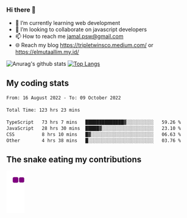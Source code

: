### Hi there 👋

<!--
**padepokanpenguin/padepokanpenguin** is a ✨ _special_ ✨ repository because its `README.md` (this file) appears on your GitHub profile.
-->

- 🌱 I’m currently learning  web development
- 👯 I’m looking to collaborate on javascript developers
- 📫 How to reach me jamal.psw@gmail.com
- 🌐 Reach my blog https://tripletwinsco.medium.com/ or https://elmutaallim.my.id/

![Anurag's github stats](https://github-readme-stats.vercel.app/api?username=padepokanpenguin&count_private=true&disable_animations=false&show_icons=true&theme=default)
[![Top Langs](https://github-readme-stats.vercel.app/api/top-langs/?username=padepokanpenguin&theme=default&layout=compact)](https://github.com/padepokanpenguin)

## My coding stats

<!--START_SECTION:waka-->

```text
From: 16 August 2022 - To: 09 October 2022

Total Time: 123 hrs 23 mins

TypeScript   73 hrs 7 mins   ██████████████▓░░░░░░░░░░   59.26 %
JavaScript   28 hrs 30 mins  █████▓░░░░░░░░░░░░░░░░░░░   23.10 %
CSS          8 hrs 10 mins   █▓░░░░░░░░░░░░░░░░░░░░░░░   06.63 %
Other        4 hrs 38 mins   █░░░░░░░░░░░░░░░░░░░░░░░░   03.76 %
```

<!--END_SECTION:waka-->


## The snake eating my contributions
![snake gif](https://github.com/padepokanpenguin/padepokanpenguin/blob/output/github-contribution-grid-snake.gif)
